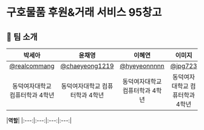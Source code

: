 # 구호물품 후원&거래 서비스 95창고

## 🙌 팀 소개

|**박세아**|**윤채영**|**이혜연**|**이미지**|          
|:---:|:---:|:---:|:---:|
| [@realcommang](https://github.com/realcommang)   |    [@chaeyeong1219](https://github.com/chaeyeong1219)  | [@hyeyeonnnnn](https://github.com/hyeyeonnnnn)  | [@jpg723](https://github.com/jpg723)  |
| 동덕여자대학교 컴퓨터학과 4학년 | 동덕여자대학교 컴퓨터학과 4학년 | 동덕여자대학교 컴퓨터학과 4학년 | 동덕여자대학교 컴퓨터학과 4학년 |

|**역할**|
|:---:|:---:|:---:|:---:|
